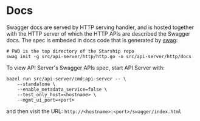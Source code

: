 # Docs

Swagger docs are served by HTTP serving handler, and is hosted together with
the HTTP server of which the HTTP APIs are described the Swagger docs.
The spec is embeded in docs code that is generated by
[swag](https://pkg.go.dev/github.com/go-openapi/swag):

```shell
# PWD is the top directory of the Starship repo
swag init -g src/api-server/http/http.go -o src/api-server/http/docs
```

To view API Server's Swagger APIs spec, start API Server with:

```
bazel run src/api-server/cmd:api-server -- \
    --standalone \
    --enable_metadata_service=false \
    --test_only_host=<hostname> \
    --mgmt_ui_port=<port>
```

and then visit the URL:
`http://<hostname>:<port>/swagger/index.html`
